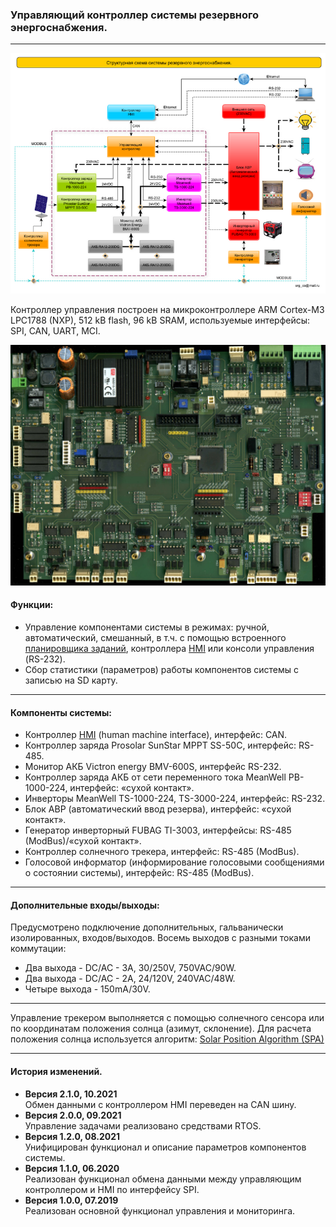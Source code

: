 ### Управляющий контроллер системы резервного энергоснабжения.
---
![](Doc/Image/struct_sch1.png)

Контроллер управления построен на микроконтроллере ARM Cortex-M3 LPC1788 (NXP), 512 kB flash, 96 kB SRAM, используемые интерфейсы: SPI, CAN, UART, MCI.

![](Doc/Image/Control_mon_top.jpg)

#### Функции:
* Управление компонентами системы в режимах: ручной, автоматический, смешанный, в т.ч. с помощью встроенного <a href="Doc/scheduler.md" target="_blank">планировщика заданий</a>, контроллера [HMI](https://github.com/srgemb/HMI) или консоли управления (RS-232).
* Сбор статистики (параметров) работы компонентов системы с записью на SD карту. 
---

#### Компоненты системы:
* Контроллер [HMI](https://github.com/srgemb/HMI) (human machine interface), интерфейс: CAN.
* Контроллер заряда Prosolar SunStar MPPT SS-50C, интерфейс: RS-485.
* Монитор АКБ Victron energy BMV-600S, интерфейс RS-232.
* Контроллер заряда АКБ от сети переменного тока MeanWell PB-1000-224, интерфейс: «cухой контакт».
* Инверторы MeanWell TS-1000-224, TS-3000-224, интерфейс: RS-232.
* Блок АВР (автоматический ввод резерва), интерфейс: «сухой контакт».
* Генератор инверторный FUBAG TI-3003, интерфейсы: RS-485 (ModBus)/«сухой контакт».
* Контроллер солнечного трекера, интерфейс: RS-485 (ModBus).
* Голосовой информатор (информирование голосовыми сообщениями о состоянии системы), интерфейс: RS-485 (ModBus).

---

#### Дополнительные входы/выходы:

Предусмотрено подключение дополнительных, гальванически изолированных, входов/выходов. 
Восемь выходов с разными токами коммутации:
* Два выхода - DC/AC - 3A, 30/250V, 750VAC/90W.
* Два выхода - DC/AC - 2A, 24/120V, 240VAC/48W.
* Четыре выхода - 150mA/30V.

---

Управление трекером выполняется с помощью солнечного сенсора или по координатам положения солнца (азимут, склонение). Для расчета положения солнца используется алгоритм: [Solar Position Algorithm (SPA)](https://midcdmz.nrel.gov/spa/)

---

#### История изменений.
* **Версия 2.1.0, 10.2021**  
Обмен данными с контроллером HMI переведен на CAN шину.  
* **Версия 2.0.0, 09.2021**  
Управление задачами реализовано средствами RTOS.  
* **Версия 1.2.0, 08.2021**  
Унифицирован функционал и описание параметров компонентов системы.
* **Версия 1.1.0, 06.2020**  
Реализован функционал обмена данными между управляющим контроллером и HMI по интерфейсу SPI.
* **Версия 1.0.0, 07.2019**  
Реализован основной функционал управления и мониторинга.





